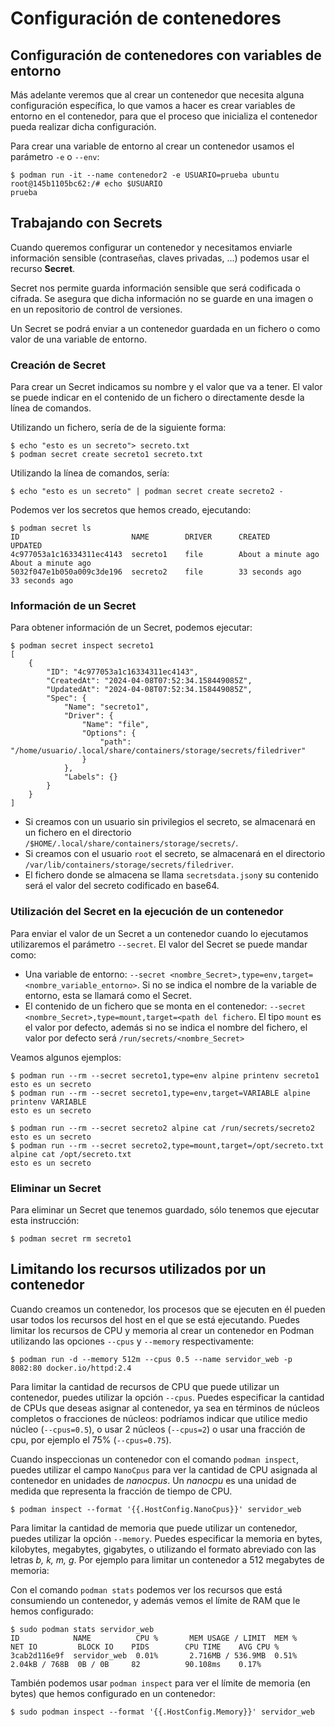 # Configuración de contenedores

## Configuración de contenedores con variables de entorno

Más adelante veremos que al crear un contenedor que necesita alguna configuración específica, lo que vamos a hacer es crear variables de entorno en el contenedor, para que el proceso que inicializa el contenedor pueda realizar dicha configuración.

Para crear una variable de entorno al crear un contenedor usamos el parámetro `-e` o `--env`:

```
$ podman run -it --name contenedor2 -e USUARIO=prueba ubuntu
root@145b1105bc62:/# echo $USUARIO
prueba
```

## Trabajando con Secrets

Cuando queremos configurar un contenedor y necesitamos enviarle información sensible (contraseñas, claves privadas, ...) podemos usar el recurso **Secret**.

Secret nos permite guarda información sensible que será codificada o cifrada. Se asegura que dicha información no se guarde en una imagen o en un repositorio de control de versiones.

Un Secret se podrá enviar a un contenedor guardada en un fichero o como valor de una variable de entorno.

### Creación de Secret

Para crear un Secret indicamos su nombre y el valor que va a tener. El valor se puede indicar en el contenido de un fichero o directamente desde la línea de comandos.

Utilizando un fichero, sería de de la siguiente forma:

```
$ echo "esto es un secreto"> secreto.txt
$ podman secret create secreto1 secreto.txt
```

Utilizando la línea de comandos, sería:

```
$ echo "esto es un secreto" | podman secret create secreto2 -
```

Podemos ver los secretos que hemos creado, ejecutando:

```
$ podman secret ls
ID                         NAME        DRIVER      CREATED             UPDATED
4c977053a1c16334311ec4143  secreto1    file        About a minute ago  About a minute ago
5032f047e1b050a009c3de196  secreto2    file        33 seconds ago      33 seconds ago
```

### Información de un Secret

Para obtener información de un Secret, podemos ejecutar:

```
$ podman secret inspect secreto1
[
    {
        "ID": "4c977053a1c16334311ec4143",
        "CreatedAt": "2024-04-08T07:52:34.158449085Z",
        "UpdatedAt": "2024-04-08T07:52:34.158449085Z",
        "Spec": {
            "Name": "secreto1",
            "Driver": {
                "Name": "file",
                "Options": {
                    "path": "/home/usuario/.local/share/containers/storage/secrets/filedriver"
                }
            },
            "Labels": {}
        }
    }
]
```

* Si creamos con un usuario sin privilegios el secreto, se almacenará en un fichero en el directorio `/$HOME/.local/share/containers/storage/secrets/`.
* Si creamos con el usuario `root` el secreto, se almacenará en el directorio `/var/lib/containers/storage/secrets/filedriver`.
* El fichero donde se almacena se llama `secretsdata.json`y su contenido será el valor del secreto codificado en base64.

### Utilización del Secret en la ejecución de un contenedor

Para enviar el valor de un Secret a un contenedor cuando lo ejecutamos utilizaremos el parámetro `--secret`. El valor del Secret se puede mandar como:

* Una variable de entorno: `--secret <nombre_Secret>,type=env,target=<nombre_variable_entorno>`. Si no se indica el nombre de la variable de entorno, esta se llamará como el Secret.
* El contenido de un fichero que se monta en el contenedor: `--secret <nombre_Secret>,type=mount,target=<path del fichero`. El tipo `mount` es el valor por defecto, además si no se indica el nombre del fichero, el valor por defecto será `/run/secrets/<nombre_Secret>`

Veamos algunos ejemplos:

```
$ podman run --rm --secret secreto1,type=env alpine printenv secreto1
esto es un secreto
$ podman run --rm --secret secreto1,type=env,target=VARIABLE alpine printenv VARIABLE
esto es un secreto

$ podman run --rm --secret secreto2 alpine cat /run/secrets/secreto2
esto es un secreto
$ podman run --rm --secret secreto2,type=mount,target=/opt/secreto.txt alpine cat /opt/secreto.txt
esto es un secreto
```

### Eliminar un Secret

Para eliminar un Secret que tenemos guardado, sólo tenemos que ejecutar esta instrucción:

```
$ podman secret rm secreto1
```

## Limitando los recursos utilizados por un contenedor

Cuando creamos un contenedor, los procesos que se ejecuten en él pueden usar todos los recursos del host en el que se está ejecutando. Puedes limitar los recursos de CPU y memoria al crear un contenedor en Podman utilizando las opciones `--cpus` y `--memory` respectivamente:

```
$ podman run -d --memory 512m --cpus 0.5 --name servidor_web -p 8082:80 docker.io/httpd:2.4
```

Para limitar la cantidad de recursos de CPU que puede utilizar un contenedor, puedes utilizar la opción `--cpus`. Puedes especificar la cantidad de CPUs que deseas asignar al contenedor, ya sea en términos de núcleos completos o fracciones de núcleos: podríamos indicar que utilice medio núcleo (`--cpus=0.5`), o usar 2 núcleos (`--cpus=2`) o usar una fracción de cpu, por ejemplo el 75% (`--cpus=0.75`).

Cuando inspeccionas un contenedor con el comando `podman inspect`, puedes utilizar el campo `NanoCpus` para ver la cantidad de CPU asignada al contenedor en unidades de *nanocpus*. Un *nanocpu* es una unidad de medida que representa la fracción de tiempo de CPU.

```
$ podman inspect --format '{{.HostConfig.NanoCpus}}' servidor_web
```

Para limitar la cantidad de memoria que puede utilizar un contenedor, puedes utilizar la opción `--memory`. Puedes especificar la memoria en bytes, kilobytes, megabytes, gigabytes, o utilizando el formato abreviado con las letras *b, k, m, g*. Por ejemplo para limitar un contenedor a 512 megabytes de memoria:

Con el comando `podman stats` podemos ver los recursos que está consumiendo un contenedor, y además vemos el límite de RAM que le hemos configurado:

```
$ sudo podman stats servidor_web
ID            NAME          CPU %       MEM USAGE / LIMIT  MEM %       NET IO         BLOCK IO    PIDS        CPU TIME    AVG CPU %
3cab2d116e9f  servidor_web  0.01%       2.716MB / 536.9MB  0.51%       2.04kB / 768B  0B / 0B     82          90.108ms    0.17%
```

También podemos usar `podman inspect` para ver el límite de memoria (en bytes) que hemos configurado en un contenedor:

```
$ sudo podman inspect --format '{{.HostConfig.Memory}}' servidor_web
```
